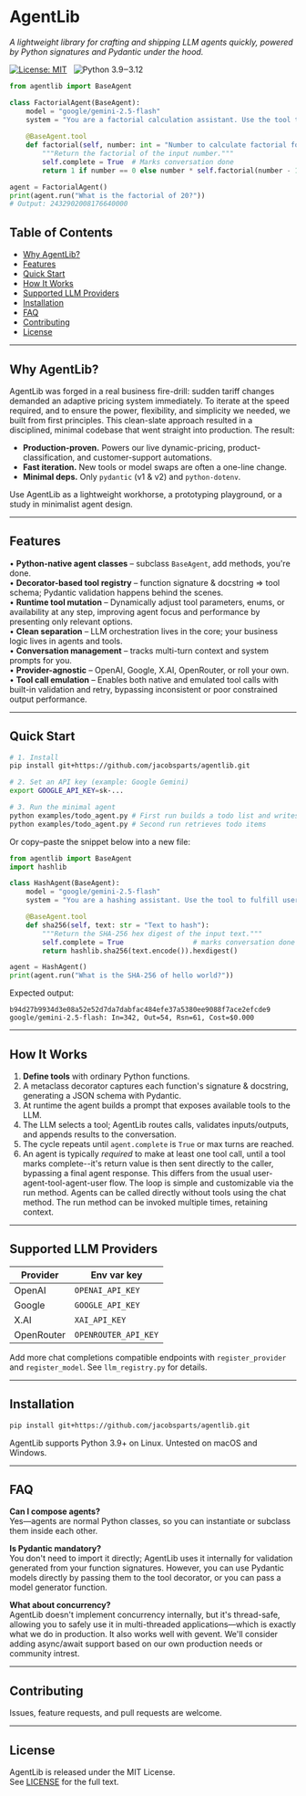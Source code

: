 # AgentLib

*A lightweight library for crafting and shipping LLM agents quickly, powered by Python signatures and Pydantic under the hood.*

[![License: MIT](https://img.shields.io/badge/license-MIT-blue.svg)](LICENSE)
&nbsp;
![Python 3.9‒3.12](https://img.shields.io/badge/python-3.9‒3.12-blue)
&nbsp;

```python
from agentlib import BaseAgent

class FactorialAgent(BaseAgent):
    model = "google/gemini-2.5-flash"
    system = "You are a factorial calculation assistant. Use the tool to fulfill user requests."
    
    @BaseAgent.tool
    def factorial(self, number: int = "Number to calculate factorial for"):
        """Return the factorial of the input number."""
        self.complete = True  # Marks conversation done
        return 1 if number == 0 else number * self.factorial(number - 1)

agent = FactorialAgent()
print(agent.run("What is the factorial of 20?"))
# Output: 2432902008176640000
```

<!--ts-->
## Table of Contents
- [Why AgentLib?](#why-agentlib)
- [Features](#features)
- [Quick Start](#quick-start)
- [How It Works](#how-it-works)
- [Supported LLM Providers](#supported-llm-providers)
- [Installation](#installation)
- [FAQ](#faq)
- [Contributing](#contributing)
- [License](#license)
<!--te-->

---

## Why AgentLib?

AgentLib was forged in a real business fire-drill: sudden tariff changes demanded an adaptive pricing system immediately.
To iterate at the speed required, and to ensure the power, flexibility, and simplicity we needed, we built from first principles. This clean-slate approach resulted in a disciplined, minimal codebase that went straight into production.
The result:

* **Production-proven.** Powers our live dynamic-pricing, product-classification, and customer-support automations.  
* **Fast iteration.** New tools or model swaps are often a one-line change.  
* **Minimal deps.** Only `pydantic` (v1 & v2) and `python-dotenv`.  

Use AgentLib as a lightweight workhorse, a prototyping playground, or a study in minimalist agent design.

---

## Features

• **Python-native agent classes** – subclass `BaseAgent`, add methods, you're done.  
• **Decorator-based tool registry** – function signature & docstring ⇒ tool schema; Pydantic validation happens behind the scenes.  
• **Runtime tool mutation** – Dynamically adjust tool parameters, enums, or availability at any step, improving agent focus and performance by presenting only relevant options.  
• **Clean separation** – LLM orchestration lives in the core; your business logic lives in agents and tools.  
• **Conversation management** – tracks multi-turn context and system prompts for you.  
• **Provider-agnostic** – OpenAI, Google, X.AI, OpenRouter, or roll your own.  
• **Tool call emulation** – Enables both native and emulated tool calls with built-in validation and retry, bypassing inconsistent or poor constrained output performance.

---

## Quick Start

```bash
# 1. Install
pip install git+https://github.com/jacobsparts/agentlib.git

# 2. Set an API key (example: Google Gemini)
export GOOGLE_API_KEY=sk-...

# 3. Run the minimal agent
python examples/todo_agent.py # First run builds a todo list and writes to sqlite
python examples/todo_agent.py # Second run retrieves todo items
```

Or copy–paste the snippet below into a new file:

```python
from agentlib import BaseAgent
import hashlib

class HashAgent(BaseAgent):
    model = "google/gemini-2.5-flash"
    system = "You are a hashing assistant. Use the tool to fulfill user requests."

    @BaseAgent.tool
    def sha256(self, text: str = "Text to hash"):
        """Return the SHA-256 hex digest of the input text."""
        self.complete = True                 # marks conversation done
        return hashlib.sha256(text.encode()).hexdigest()

agent = HashAgent()
print(agent.run("What is the SHA-256 of hello world?"))
```

Expected output:

```
b94d27b9934d3e08a52e52d7da7dabfac484efe37a5380ee9088f7ace2efcde9
google/gemini-2.5-flash: In=342, Out=54, Rsn=61, Cost=$0.000
```

---

## How It Works

1. **Define tools** with ordinary Python functions.  
2. A metaclass decorator captures each function's signature & docstring, generating a JSON schema with Pydantic.  
3. At runtime the agent builds a prompt that exposes available tools to the LLM.  
4. The LLM selects a tool; AgentLib routes calls, validates inputs/outputs, and appends results to the conversation.  
5. The cycle repeats until `agent.complete` is `True` or max turns are reached.  
6. An agent is typically *required* to make at least one tool call, until a tool marks complete--it's return value is then sent directly to the caller, bypassing a final agent response. This differs from the usual user-agent-tool-agent-user flow. The loop is simple and customizable via the run method. Agents can be called directly without tools using the chat method.  The run method can be invoked multiple times, retaining context.  

---

## Supported LLM Providers

| Provider | Env var key        |
|----------|--------------------|
| OpenAI   | `OPENAI_API_KEY`   |
| Google   | `GOOGLE_API_KEY`   |
| X.AI     | `XAI_API_KEY`      |
| OpenRouter | `OPENROUTER_API_KEY` |

Add more chat completions compatible endpoints with `register_provider` and `register_model`.  See `llm_registry.py` for details.

---

## Installation

```bash
pip install git+https://github.com/jacobsparts/agentlib.git
```

AgentLib supports Python 3.9+ on Linux.  Untested on macOS and Windows.

---

## FAQ

**Can I compose agents?**  
Yes—agents are normal Python classes, so you can instantiate or subclass them inside each other.

**Is Pydantic mandatory?**  
You don't need to import it directly; AgentLib uses it internally for validation generated from your function signatures.  However, you can use Pydantic models directly by passing them to the tool decorator, or you can pass a model generator function.

**What about concurrency?**  
AgentLib doesn't implement concurrency internally, but it's thread-safe, allowing you to safely use it in multi-threaded applications—which is exactly what we do in production. It also works well with gevent. We'll consider adding async/await support based on our own production needs or community intrest.


---

## Contributing

Issues, feature requests, and pull requests are welcome.  

---

## License

AgentLib is released under the MIT License.  
See [LICENSE](LICENSE) for the full text.
